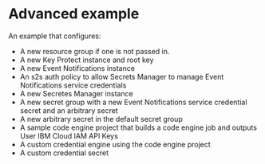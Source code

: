 # Advanced example

An example that configures:

- A new resource group if one is not passed in.
- A new Key Protect instance and root key
- A new Event Notifications instance
- An s2s auth policy to allow Secrets Manager to manage Event Notifications service credentials
- A new Secretes Manager instance
- A new secret group with a new Event Notifications service credential secret and an arbitrary secret
- A new arbitrary secret in the default secret group
- A sample code engine project that builds a code engine job and outputs User IBM Cloud IAM API Keys
- A custom credential engine using the code engine project
- A custom credential secret

